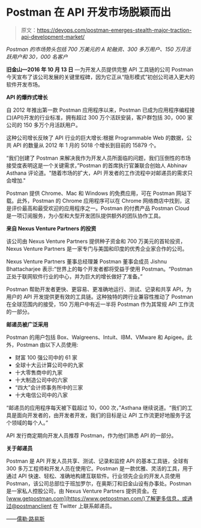 # Postman 在 API 开发市场脱颖而出

> 原文：<https://devops.com/postman-emerges-stealth-major-traction-api-development-market/>

*Postman 的市场势头包括 700 万美元的 A 轮融资、300 多万用户、150 万月活跃用户和 30，000 名客户*

**旧金山—2016 年 10 月 13 日** —为开发人员提供完整 API 工具链的公司 Postman 今天宣布了该公司发展的关键里程碑，因为它正从“隐形模式”初创公司进入更大的软件开发市场。

**API 的爆炸式增长**

自 2012 年推出第一款 Postman 应用程序以来，Postman 已成为应用程序编程接口(API)开发的行业标准，拥有超过 300 万个活跃安装，客户群包括 30，000 家公司的 150 多万个月活跃用户。

这种公司增长反映了 API 行业的巨大增长:根据 Programmable Web 的数据，公共 API 的数量从 2012 年 1 月的 5018 个增长到目前的 15879 个。

“我们创建了 Postman 来解决我作为开发人员所面临的问题，我们压倒性的市场接受度表明这是一个关键需求，”Postman 的首席执行官兼联合创始人 Abhinav Asthana 评论道。"随着市场的扩大，API 开发者的工作流程中对邮递员的需求只会增加."

Postman 提供 Chrome、Mac 和 Windows 的免费应用，可在 Postman 网站下载。此外，Postman 的 Chrome 应用程序可以在 Chrome 网络商店中找到，这是评价最高和最受欢迎的应用程序之一。Postman 的付费产品 Postman Cloud 是一项订阅服务，为小型和大型开发团队提供额外的团队协作工具。

**来自 Nexus Venture Partners 的投资**

该公司由 Nexus Venture Partners 提供种子资金和 700 万美元的首轮投资，Nexus Venture Partners 是一家专门与美国和印度的优秀企业家合作的公司。

Nexus Venture Partners 董事总经理兼 Postman 董事会成员 Jishnu Bhattacharjee 表示:“世界上的每个开发者都将受益于使用 Postman。“Postman 正处于联网软件行业的中心，并为巨大的增长做好了准备。”

Postman 帮助开发者更快、更容易、更准确地运行、测试、记录和共享 API，为用户的 API 开发提供更有效的工具链。这种独特的跨行业兼容性推动了 Postman 在全球范围内的接受，150 万用户中有近一半将 Postman 作为其常规 API 工作流的一部分。

**邮递员被广泛采用**

Postman 的用户包括 Box、Walgreens、Intuit、IBM、VMware 和 Apigee。此外，Postman 由以下人员使用:

*   财富 100 强公司中的 61 家
*   全球十大云计算公司中的九家
*   十大零售商中的九家
*   十大制造公司中的六家
*   “四大”会计师事务所中的三家
*   十大电信公司中的八家

“邮递员的应用程序每天被下载超过 10，000 次，”Asthana 继续说道。“我们的工具是面向开发者的，由开发者开发，我们的目标是让 API 工作流更好地服务于这个领域的每个人。”

API 发行商定期向开发人员推荐 Postman，作为他们熟悉 API 的一部分。

**关于邮递员**

Postman 是 API 开发人员共享、测试、记录和监控 API 的基本工具链，全球有 300 多万工程师和开发人员在使用它。Postman 是一款优雅、灵活的工具，用于通过 API 快速、轻松、准确地构建互联软件。行业领先企业的开发人员使用 Postman，该公司总部位于班加罗尔，在奥斯汀和旧金山设有办事处。Postman 是一家私人控股公司，由 Nexus Venture Partners 提供资金。在[www.getpostman.com](https://www.getpostman.com/)了解更多信息，或通过@postmanclient 在 Twitter 上联系邮递员。

——[儒勒·路易斯](https://devops.com/author/jules/)